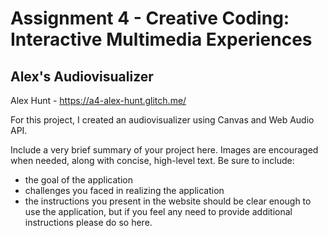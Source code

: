 Assignment 4 - Creative Coding: Interactive Multimedia Experiences
===

## Alex's Audiovisualizer
Alex Hunt - https://a4-alex-hunt.glitch.me/

For this project, I created an audiovisualizer using Canvas and Web Audio API.

Include a very brief summary of your project here. Images are encouraged when needed, along with concise, high-level text. Be sure to include:

- the goal of the application
- challenges you faced in realizing the application
- the instructions you present in the website should be clear enough to use the application, but if you feel any need to provide additional instructions please do so here.
